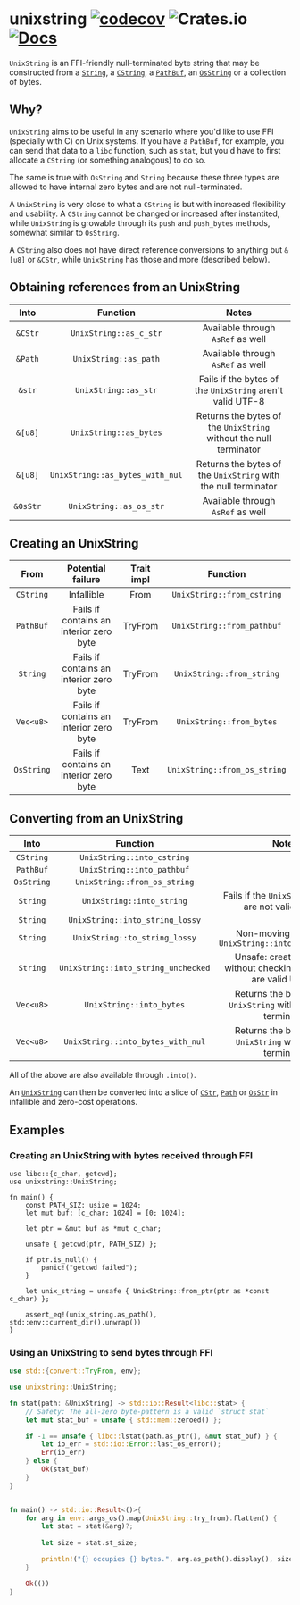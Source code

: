 # unixstring [![codecov](https://codecov.io/gh/vrmiguel/unixstring/branch/master/graph/badge.svg?token=6rvhsF5Eiq)](https://codecov.io/gh/vrmiguel/unixstring) ![Crates.io](https://img.shields.io/crates/v/unixstring) [![Docs](https://img.shields.io/badge/docs.rs-unixstring-green)](https://docs.rs/unixstring/)


`UnixString` is an FFI-friendly null-terminated byte string that may be constructed from a [`String`](https://doc.rust-lang.org/std/string/struct.String.html), a [`CString`](https://doc.rust-lang.org/std/ffi/struct.CString.html), a [`PathBuf`](https://doc.rust-lang.org/std/path/struct.PathBuf.html), an [`OsString`](https://doc.rust-lang.org/std/ffi/struct.OsString.html) or a collection of bytes.

## Why?

`UnixString` aims to be useful in any scenario where you'd like to use FFI (specially with C) on Unix systems.
If you have a `PathBuf`, for example, you can send that data to a `libc` function, such as `stat`, but you'd have to first allocate a `CString` (or something analogous) to do so.

The same is true with `OsString` and `String` because these three types are allowed to have internal zero bytes and are not null-terminated.


A `UnixString` is very close to what a `CString` is but with increased flexibility and usability. A `CString` cannot be changed or increased after instantited, while `UnixString` is growable through its `push` and `push_bytes` methods, somewhat similar to `OsString`.

A `CString` also does not have direct reference conversions to anything but `&[u8]` or `&CStr`, while `UnixString` has those and more (described below).




## Obtaining references from an UnixString

|   Into   |            Function             |                               Notes                               |
|:--------:|:-------------------------------:|:-----------------------------------------------------------------:|
| `&CStr`  |     `UnixString::as_c_str`      |                 Available through `AsRef` as well                 |
| `&Path`  |      `UnixString::as_path`      |                 Available through `AsRef` as well                 |
|  `&str`  |      `UnixString::as_str`       |     Fails if the bytes of the `UnixString` aren't valid UTF-8     |
| `&[u8]`  |     `UnixString::as_bytes`      | Returns the bytes of the `UnixString` without the null terminator |
| `&[u8]`  | `UnixString::as_bytes_with_nul` |  Returns the bytes of the `UnixString` with the null terminator   |
| `&OsStr` |     `UnixString::as_os_str`     |                 Available through `AsRef` as well                 |

## Creating an UnixString

|    From    |            Potential failure            | Trait impl |           Function           |
|:----------:|:---------------------------------------:|:----------:|:----------------------------:|
| `CString`  |               Infallible                |    From    |  `UnixString::from_cstring`  |
| `PathBuf`  | Fails if contains an interior zero byte |  TryFrom   |  `UnixString::from_pathbuf`  |
|  `String`  | Fails if contains an interior zero byte |  TryFrom   |  `UnixString::from_string`   |
| `Vec<u8>`  | Fails if contains an interior zero byte |  TryFrom   |   `UnixString::from_bytes`   |
| `OsString` | Fails if contains an interior zero byte |    Text    | `UnixString::from_os_string` |

## Converting from an UnixString


|    Into    |              Function               |                                 Notes                                  |
|:----------:|:-----------------------------------:|:----------------------------------------------------------------------:|
| `CString`  |     `UnixString::into_cstring`      |                                                                        |
| `PathBuf`  |     `UnixString::into_pathbuf`      |                                                                        |
| `OsString` |    `UnixString::from_os_string`     |                                                                        |
|  `String`  |      `UnixString::into_string`      |         Fails if the `UnixString`'s bytes are not valid UTF-8          |
|  `String`  |   `UnixString::into_string_lossy`   |                                                                        |
|  `String`  |    `UnixString::to_string_lossy`    |         Non-moving version of `UnixString::into_string_lossy`          |
|  `String`  | `UnixString::into_string_unchecked` | Unsafe: creates a String without checking if the bytes are valid UTF-8 |
| `Vec<u8>`  |      `UnixString::into_bytes`       |   Returns the bytes of the `UnixString` without the null terminator    |
| `Vec<u8>`  |  `UnixString::into_bytes_with_nul`  |     Returns the bytes of the `UnixString` with the null terminator     |

All of the above are also available through `.into()`.


An [`UnixString`](UnixString) can then be converted into a slice of [`CStr`](https://doc.rust-lang.org/std/ffi/struct.CStr.html), [`Path`](https://doc.rust-lang.org/std/path/struct.Path.html) or [`OsStr`](https://doc.rust-lang.org/std/ffi/struct.OsStr.html) in infallible and zero-cost operations.

## Examples

### Creating an UnixString with bytes received through FFI

```rust=
use libc::{c_char, getcwd};
use unixstring::UnixString;

fn main() {
    const PATH_SIZ: usize = 1024;
    let mut buf: [c_char; 1024] = [0; 1024];

    let ptr = &mut buf as *mut c_char;

    unsafe { getcwd(ptr, PATH_SIZ) };

    if ptr.is_null() {
        panic!("getcwd failed");
    }

    let unix_string = unsafe { UnixString::from_ptr(ptr as *const c_char) };

    assert_eq!(unix_string.as_path(), std::env::current_dir().unwrap())
}

```

### Using an UnixString to send bytes through FFI

```rust
use std::{convert::TryFrom, env};

use unixstring::UnixString;

fn stat(path: &UnixString) -> std::io::Result<libc::stat> {
    // Safety: The all-zero byte-pattern is a valid `struct stat`
    let mut stat_buf = unsafe { std::mem::zeroed() };

    if -1 == unsafe { libc::lstat(path.as_ptr(), &mut stat_buf) } {
        let io_err = std::io::Error::last_os_error();
        Err(io_err)
    } else {
        Ok(stat_buf)
    }
}


fn main() -> std::io::Result<()>{
    for arg in env::args_os().map(UnixString::try_from).flatten() {
        let stat = stat(&arg)?;
        
        let size = stat.st_size;

        println!("{} occupies {} bytes.", arg.as_path().display(), size);
    }

    Ok(())
}
```